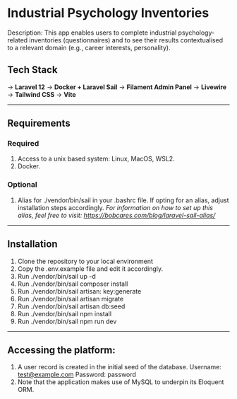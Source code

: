 # Industrial Psychology Inventories

Description: This app enables users to complete industrial psychology-related inventories (questionnaires) and to see their
                results contextualised to a relevant domain (e.g., career interests, personality). 

## Tech Stack
-> **Laravel 12**
-> **Docker + Laravel Sail**
-> **Filament Admin Panel**
-> **Livewire**
-> **Tailwind CSS**
-> **Vite**

---

## Requirements

### Required
1. Access to a unix based system: Linux, MacOS, WSL2. 
2. Docker. 

### Optional
1. Alias for ./vendor/bin/sail in your .bashrc file. If opting for an alias, adjust installation steps accordingly. 
    _For information on how to set up this alias, feel free to visit: https://bobcares.com/blog/laravel-sail-alias/_

---

## Installation
1. Clone the repository to your local environment
2. Copy the .env.example file and edit it accordingly. 
3. Run ./vendor/bin/sail up -d
4. Run ./vendor/bin/sail composer install
5. Run ./vendor/bin/sail artisan: key:generate
6. Run ./vendor/bin/sail artisan migrate
7. Run ./vendor/bin/sail artisan db:seed
8. Run ./vendor/bin/sail npm install
9. Run ./vendor/bin/sail npm run dev

---

## Accessing the platform:
1. A user record is created in the initial seed of the database.
    Username: test@example.com
    Password: password
2. Note that the application makes use of MySQL to underpin its Eloquent ORM. 
